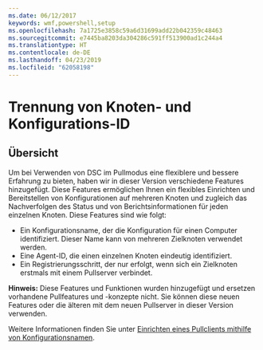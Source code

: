 ```yaml
---
ms.date: 06/12/2017
keywords: wmf,powershell,setup
ms.openlocfilehash: 7a1725e3858c59a6d31699add22b042359c48463
ms.sourcegitcommit: e7445ba8203da304286c591ff513900ad1c244a4
ms.translationtype: HT
ms.contentlocale: de-DE
ms.lasthandoff: 04/23/2019
ms.locfileid: "62058198"
---
```

# <a name="separation-of-node-and-configuration-ids"></a>Trennung von Knoten- und Konfigurations-ID

## <a name="overview"></a>Übersicht

Um bei Verwenden von DSC im Pullmodus eine flexiblere und bessere Erfahrung zu bieten, haben wir in dieser Version verschiedene Features hinzugefügt. Diese Features ermöglichen Ihnen ein flexibles Einrichten und Bereitstellen von Konfigurationen auf mehreren Knoten und zugleich das Nachverfolgen des Status und von Berichtsinformationen für jeden einzelnen Knoten.
Diese Features sind wie folgt:

* Ein Konfigurationsname, der die Konfiguration für einen Computer identifiziert. Dieser Name kann von mehreren Zielknoten verwendet werden.
* Eine Agent-ID, die einen einzelnen Knoten eindeutig identifiziert.
* Ein Registrierungsschritt, der nur erfolgt, wenn sich ein Zielknoten erstmals mit einem Pullserver verbindet.

**Hinweis:** Diese Features und Funktionen wurden hinzugefügt und ersetzen vorhandene Pullfeatures und -konzepte nicht. Sie können diese neuen Features oder die älteren mit dem neuen Pullserver in dieser Version verwenden.

Weitere Informationen finden Sie unter [Einrichten eines Pullclients mithilfe von Konfigurationsnamen](https://msdn.microsoft.com/powershell/dsc/pullclientconfignames).
